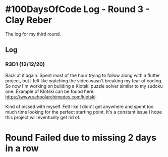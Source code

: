 # #100DaysOfCode Log - Round 3 - Clay Reber

The log for my third round.

## Log

### R3D1 (12/12/20)

Back at it again. Spent most of the hour trying to follow along with a flutter project, but I felt like watching the video wasn't breaking my fear of coding. So now I'm working on building a Klotski puzzle solver similar to my sudoku one. Example of Klotski can be found here: https://www.schoolarchimedes.com/klotski. 

Kind of pissed with myself. Felt like I didn't get anywhere and spent too much time looking for the perfect starting point. It's a constant issue I hope this project will eventually get rid of. 


# Round Failed due to missing 2 days in a row